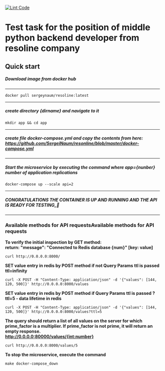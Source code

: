 [![Lint Code](https://github.com/SergeiNaum/resonline/actions/workflows/check.yml/badge.svg)](https://github.com/SergeiNaum/resonline/actions/workflows/check.yml)

# Test task for the position of middle python backend developer from resoline company

## Quick start

##### Download image from docker hub

---
```
docker pull sergeynaum/resoline:latest
```
---

##### create directory {dirname} and navigate to it

```
mkdir app && cd app
```

---

##### create file docker-compose.yml and copy the contents from here: https://github.com/SergeiNaum/resonline/blob/master/docker-compose.yml

---

##### Start the microservice by executing the command where app={nunber} number of application replications
```
docker-compose up --scale api=2
```
---
##### CONGRATULATIONS THE CONTAINER IS UP AND RUNNING AND THE API IS READY FOR TESTING_🚀

---
### Available methods for API requestsAvailable methods for API requests

**To verify the initial inspection by GET method:  
 return: "message": "Connected to Redis database {num}" [key: value]**

```
curl http://0.0.0.0:8000/
```

**SET value entry in redis by POST method if not Query Params ttl is passed ttl=infinity**

```
curl -X POST -H "Content-Type: application/json" -d '{"values": [144, 120, 500]}' http://0.0.0.0:8000/values
```


**SET value entry in redis by POST method if Query Params ttl is passed ?ttl=5 - data lifetime in redis**

```
curl -X POST -H "Content-Type: application/json" -d '{"values": [144, 120, 500]}' http://0.0.0.0:8000/values?ttl=5
```


**The query should return a list of all values on the server for which prime_factor is a multiplier. If prime_factor is not prime, it will return an empty response.  
http://0.0.0.0:80000/values/{int:number}**

```
curl http://0.0.0.0:8000/values/5
```

**To stop the microservice, execute the command**

```
make docker-compose_down
```
